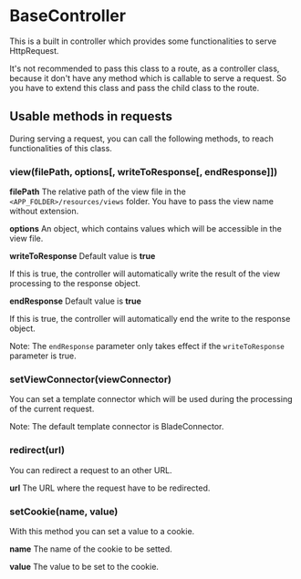 # BaseController

This is a built in controller which provides some functionalities to serve HttpRequest.

It's not recommended to pass this class to a route, as a controller class, because it don't have any method which is callable to serve a request. So you have to extend this class and pass the child class to the route.

## Usable methods in requests

During serving a request, you can call the following methods, to reach functionalities of this class.

### view(filePath, options[, writeToResponse[, endResponse]])

**filePath**
The relative path of the view file in the `<APP_FOLDER>/resources/views` folder. You have to pass the view name without extension.

**options**
An object, which contains values which will be accessible in the view file.

**writeToResponse**
Default value is **true**

If this is true, the controller will automatically write the result of the view processing to the response object.

**endResponse**
Default value is **true**

If this is true, the controller will automatically end the write to the response object.

Note: The `endResponse` parameter only takes effect if the `writeToResponse` parameter is true.

### setViewConnector(viewConnector)
You can set a template connector which will be used during the processing of the current request.

Note: The default template connector is BladeConnector.

### redirect(url)
You can redirect a request to an other URL.

**url**
The URL where the request have to be redirected.

### setCookie(name, value)
With this method you can set a value to a cookie.

**name**
The name of the cookie to be setted.

**value**
The value to be set to the cookie.